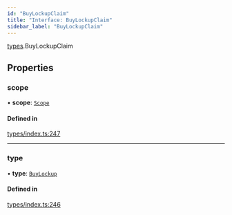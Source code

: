 ```yaml
---
id: "BuyLockupClaim"
title: "Interface: BuyLockupClaim"
sidebar_label: "BuyLockupClaim"
---
```


[types](../../../modules/Types/Types.md).BuyLockupClaim

## Properties

### scope

• **scope**: [`Scope`](../Scope/Scope.md)

#### Defined in

[types/index.ts:247](https://github.com/PolymeshAssociation/polymesh-sdk/blob/95e180d28/src/types/index.ts#L247)

___

### type

• **type**: [`BuyLockup`](../../../enums/Types/ClaimType/ClaimType.md#buylockup)

#### Defined in

[types/index.ts:246](https://github.com/PolymeshAssociation/polymesh-sdk/blob/95e180d28/src/types/index.ts#L246)
